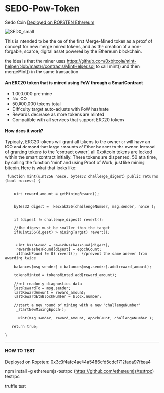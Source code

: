 # SEDO-Pow-Token
Sedo Coin
[Deployed on ROPSTEN Ethereum](https://ropsten.etherscan.io/address/0x3c3f4afc4ae44a5486dfd5cdc1712fada97fbea4)
 
![SEDO_small](http://sedocoin.org/wp-content/uploads/2018/10/logo_blue_240.png)


This is intended to be the on of the first Merge-Mined token as a proof of concept for new merge mined tokens, and as the creation of a non-forgable, scarce, digital asset powered by the Ethereum blockchain.

the idea is that the miner uses https://github.com/0xbitcoin/mint-helper/blob/master/contracts/MintHelper.sol to call mint() and then mergeMint() in the same transaction

 
 #### An ERC20 token that is mined using PoW through a SmartContract 
  
  * 1.000.000 pre-mine 
  * No ICO
  * 50,000,000 tokens total
  * Difficulty target auto-adjusts with PoW hashrate
  * Rewards decrease as more tokens are minted 
  * Compatible with all services that support ERC20 tokens
  
     
 #### How does it work?
 
Typically, ERC20 tokens will grant all tokens to the owner or will have an ICO and demand that large amounts of Ether be sent to the owner.   Instead of granting tokens to the 'contract owner', all 0xbitcoin tokens are locked within the smart contract initially.  These tokens are dispensed, 50 at a time, by calling the function 'mint' and using Proof of Work, just like mining bitcoin.  Here is what that looks like: 


     function mint(uint256 nonce, bytes32 challenge_digest) public returns (bool success) {

       
        uint reward_amount = getMiningReward();

        
        bytes32 digest =  keccak256(challengeNumber, msg.sender, nonce );

         
        if (digest != challenge_digest) revert();

        //the digest must be smaller than the target
        if(uint256(digest) > miningTarget) revert();
     

         uint hashFound = rewardHashesFound[digest];
         rewardHashesFound[digest] = epochCount;
         if(hashFound != 0) revert();  //prevent the same answer from awarding twice

        balances[msg.sender] = balances[msg.sender].add(reward_amount);

        tokensMinted = tokensMinted.add(reward_amount);

        //set readonly diagnostics data
        lastRewardTo = msg.sender;
        lastRewardAmount = reward_amount;
        lastRewardEthBlockNumber = block.number;
        
        //start a new round of mining with a new 'challengeNumber'
         _startNewMiningEpoch();

          Mint(msg.sender, reward_amount, epochCount, challengeNumber );

       return true;

    }
 
 ----------
 
#### HOW TO TEST

Deployed on Ropsten: 
0x3c3f4afc4ae44a5486dfd5cdc1712fada97fbea4

npm install -g ethereumjs-testrpc  (https://github.com/ethereumjs/testrpc)
testrpc

truffle test
  

 
 
